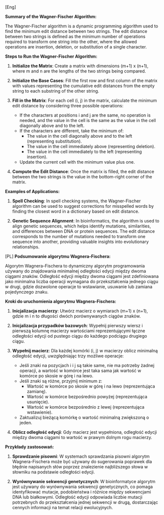[Eng]

**Summary of the Wagner-Fischer Algorithm:**

The Wagner-Fischer algorithm is a dynamic programming algorithm used to find the minimum edit distance between two strings. The edit distance between two strings is defined as the minimum number of operations required to transform one string into the other, where the allowed operations are insertion, deletion, or substitution of a single character.

**Steps to Run the Wagner-Fischer Algorithm:**

1. **Initialize the Matrix**: Create a matrix with dimensions (m+1) x (n+1), where m and n are the lengths of the two strings being compared.

2. **Initialize the Base Cases**: Fill the first row and first column of the matrix with values representing the cumulative edit distances from the empty string to each substring of the other string.

3. **Fill in the Matrix**: For each cell (i, j) in the matrix, calculate the minimum edit distance by considering three possible operations:
   - If the characters at positions i and j are the same, no operation is needed, and the value in the cell is the same as the value in the cell diagonally above and to the left.
   - If the characters are different, take the minimum of:
     - The value in the cell diagonally above and to the left (representing substitution).
     - The value in the cell immediately above (representing deletion).
     - The value in the cell immediately to the left (representing insertion).
   - Update the current cell with the minimum value plus one.

4. **Compute the Edit Distance**: Once the matrix is filled, the edit distance between the two strings is the value in the bottom-right corner of the matrix.

**Examples of Applications:**

1. **Spell Checking**: In spell checking systems, the Wagner-Fischer algorithm can be used to suggest corrections for misspelled words by finding the closest word in a dictionary based on edit distance.

2. **Genetic Sequence Alignment**: In bioinformatics, the algorithm is used to align genetic sequences, which helps identify mutations, similarities, and differences between DNA or protein sequences. The edit distance corresponds to the number of mutations needed to transform one sequence into another, providing valuable insights into evolutionary relationships.

[PL]
**Podsumowanie algorytmu Wagnera-Fischera:**

Algorytm Wagnera-Fischera to dynamiczny algorytm programowania używany do znajdowania minimalnej odległości edycji między dwoma ciągami znaków. Odległość edycji między dwoma ciągami jest zdefiniowana jako minimalna liczba operacji wymagana do przekształcenia jednego ciągu w drugi, gdzie dozwolone operacje to wstawianie, usuwanie lub zamiana pojedynczego znaku.

**Kroki do uruchomienia algorytmu Wagnera-Fischera:**

1. **Inicjalizacja macierzy**: Utwórz macierz o wymiarach (m+1) x (n+1), gdzie m i n to długości dwóch porównywanych ciągów znaków.

2. **Inicjalizacja przypadków bazowych**: Wypełnij pierwszy wiersz i pierwszą kolumnę macierzy wartościami reprezentującymi łączne odległości edycji od pustego ciągu do każdego podciągu drugiego ciągu.

3. **Wypełnij macierz**: Dla każdej komórki (i, j) w macierzy oblicz minimalną odległość edycji, uwzględniając trzy możliwe operacje:
   - Jeśli znaki na pozycjach i i j są takie same, nie ma potrzeby żadnej operacji, a wartość w komórce jest taka sama jak wartość w komórce po skosie w górę i na lewo.
   - Jeśli znaki są różne, przyjmij minimum z:
     - Wartość w komórce po skosie w górę i na lewo (reprezentująca zamianę).
     - Wartość w komórce bezpośrednio powyżej (reprezentująca usunięcie).
     - Wartość w komórce bezpośrednio z lewej (reprezentująca wstawienie).
   - Zaktualizuj bieżącą komórkę o wartość minimalną zwiększoną o jeden.

4. **Oblicz odległość edycji**: Gdy macierz jest wypełniona, odległość edycji między dwoma ciągami to wartość w prawym dolnym rogu macierzy.

**Przykłady zastosowań:**

1. **Sprawdzanie pisowni**: W systemach sprawdzania pisowni algorytm Wagnera-Fischera może być używany do sugerowania poprawek dla błędnie napisanych słów poprzez znalezienie najbliższego słowa w słowniku na podstawie odległości edycji.

2. **Wyrównywanie sekwencji genetycznych**: W bioinformatyce algorytm jest używany do wyrównywania sekwencji genetycznych, co pomaga identyfikować mutacje, podobieństwa i różnice między sekwencjami DNA lub białkowymi. Odległość edycji odpowiada liczbie mutacji potrzebnych do przekształcenia jednej sekwencji w drugą, dostarczając cennych informacji na temat relacji ewolucyjnych.